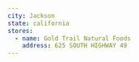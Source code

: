 ```yaml
---
city: Jackson
state: california
stores:
  - name: Gold Trail Natural Foods
    address: 625 SOUTH HIGHWAY 49
---
```

